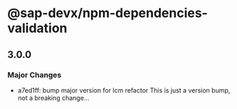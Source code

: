 # @sap-devx/npm-dependencies-validation

## 3.0.0

### Major Changes

- a7ed1ff: bump major version for lcm refactor
  This is just a version bump, not a breaking change...
